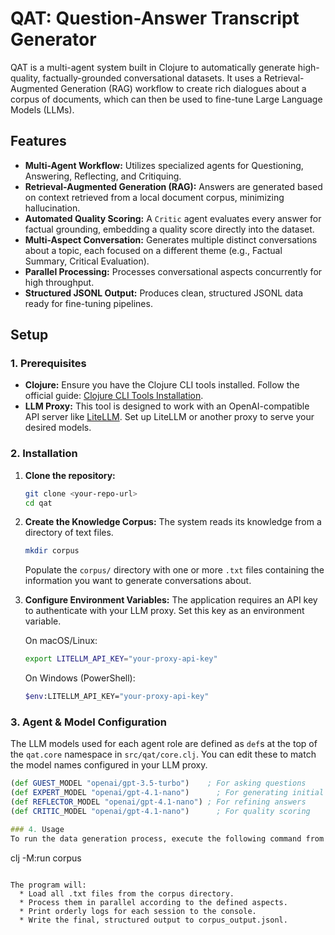 # QAT: Question-Answer Transcript Generator

QAT is a multi-agent system built in Clojure to automatically generate high-quality, factually-grounded conversational datasets. It uses a Retrieval-Augmented Generation (RAG) workflow to create rich dialogues about a corpus of documents, which can then be used to fine-tune Large Language Models (LLMs).

## Features
- **Multi-Agent Workflow:** Utilizes specialized agents for Questioning, Answering, Reflecting, and Critiquing.
- **Retrieval-Augmented Generation (RAG):** Answers are generated based on context retrieved from a local document corpus, minimizing hallucination.
- **Automated Quality Scoring:** A `Critic` agent evaluates every answer for factual grounding, embedding a quality score directly into the dataset.
- **Multi-Aspect Conversation:** Generates multiple distinct conversations about a topic, each focused on a different theme (e.g., Factual Summary, Critical Evaluation).
- **Parallel Processing:** Processes conversational aspects concurrently for high throughput.
- **Structured JSONL Output:** Produces clean, structured JSONL data ready for fine-tuning pipelines.

## Setup

### 1. Prerequisites
- **Clojure:** Ensure you have the Clojure CLI tools installed. Follow the official guide: [Clojure CLI Tools Installation](https://clojure.org/guides/install_clojure).
- **LLM Proxy:** This tool is designed to work with an OpenAI-compatible API server like [LiteLLM](https://github.com/BerriAI/litellm). Set up LiteLLM or another proxy to serve your desired models.

### 2. Installation
1.  **Clone the repository:**
    ```bash
    git clone <your-repo-url>
    cd qat
    ```

2.  **Create the Knowledge Corpus:**
    The system reads its knowledge from a directory of text files.
    ```bash
    mkdir corpus
    ```
    Populate the `corpus/` directory with one or more `.txt` files containing the information you want to generate conversations about.

3.  **Configure Environment Variables:**
    The application requires an API key to authenticate with your LLM proxy. Set this key as an environment variable.

    On macOS/Linux:
    ```bash
    export LITELLM_API_KEY="your-proxy-api-key"
    ```
    On Windows (PowerShell):
    ```bash
    $env:LITELLM_API_KEY="your-proxy-api-key"
    ```

### 3. Agent & Model Configuration
The LLM models used for each agent role are defined as `def`s at the top of the `qat.core` namespace in `src/qat/core.clj`. You can edit these to match the model names configured in your LLM proxy.

```clojure
(def GUEST_MODEL "openai/gpt-3.5-turbo")    ; For asking questions
(def EXPERT_MODEL "openai/gpt-4.1-nano")      ; For generating initial answers
(def REFLECTOR_MODEL "openai/gpt-4.1-nano") ; For refining answers
(def CRITIC_MODEL "openai/gpt-4.1-nano")      ; For quality scoring

### 4. Usage
To run the data generation process, execute the following command from the project's root directory, pointing it to your corpus directory:

```
clj -M:run corpus
```

The program will:
  * Load all .txt files from the corpus directory.
  * Process them in parallel according to the defined aspects.
  * Print orderly logs for each session to the console.
  * Write the final, structured output to corpus_output.jsonl.

